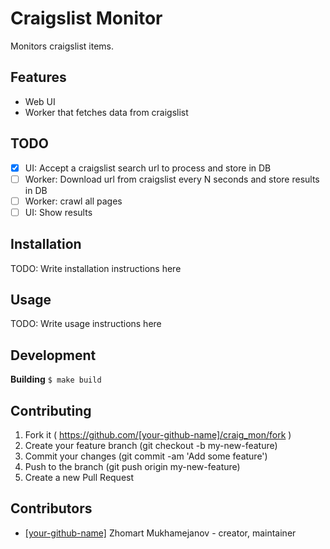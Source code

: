 # Craigslist Monitor

Monitors craigslist items.

## Features

- Web UI
- Worker that fetches data from craigslist

## TODO

- [x] UI: Accept a craigslist search url to process and store in DB
- [ ] Worker: Download url from craigslist every N seconds and store results in DB
- [ ] Worker: crawl all pages
- [ ] UI: Show results

## Installation

TODO: Write installation instructions here

## Usage

TODO: Write usage instructions here

## Development

**Building** `$ make build`

## Contributing

1. Fork it ( https://github.com/[your-github-name]/craig_mon/fork )
2. Create your feature branch (git checkout -b my-new-feature)
3. Commit your changes (git commit -am 'Add some feature')
4. Push to the branch (git push origin my-new-feature)
5. Create a new Pull Request

## Contributors

- [[your-github-name]](https://github.com/[your-github-name]) Zhomart Mukhamejanov - creator, maintainer
